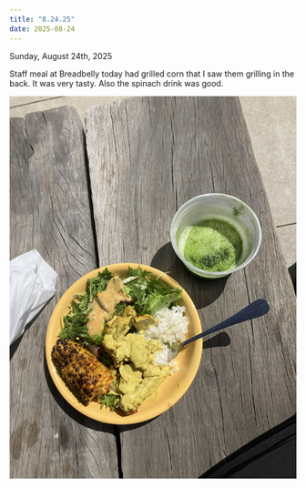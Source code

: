 ```yaml
---
title: "8.24.25"
date: 2025-08-24
---
```

Sunday, August 24th, 2025

Staff meal at Breadbelly today had grilled corn that I saw them grilling in the back. It was very tasty. Also the spinach drink was good.

![Image 1](./IMG_6100.jpeg)
